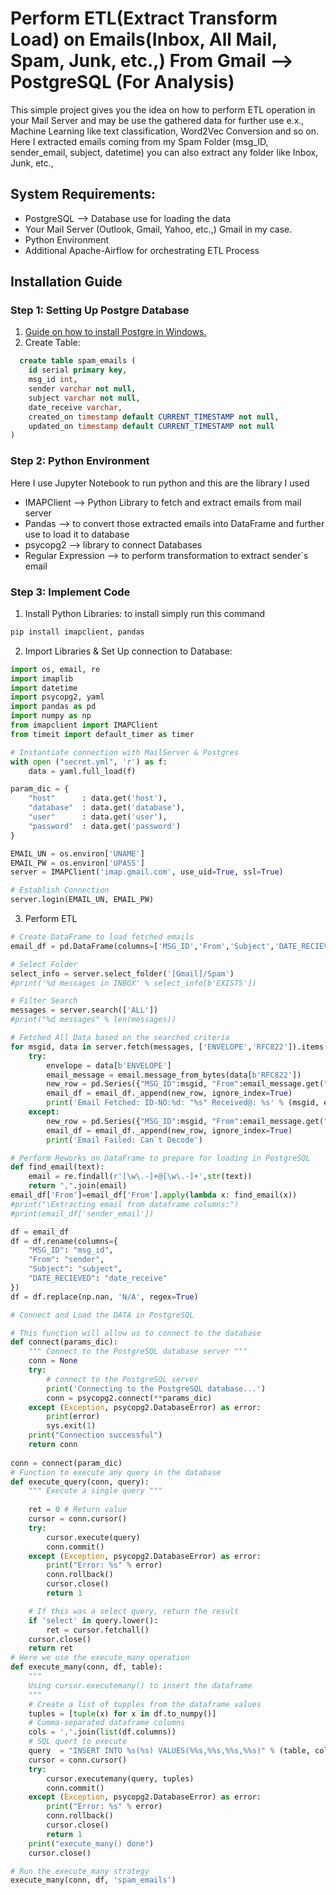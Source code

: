 # Perform ETL(Extract Transform Load) on Emails(Inbox, All Mail, Spam, Junk, etc.,) From Gmail --> PostgreSQL (For Analysis)
This simple project gives you the idea on how to perform ETL operation in your Mail Server and may be use the gathered data for further use e.x., Machine Learning like text classification, Word2Vec Conversion and so on. Here I extracted emails coming from my Spam Folder (msg_ID, sender_email, subject, datetime) you can also extract any folder like Inbox, Junk, etc., 

## System Requirements:

* PostgreSQL --> Database use for loading the data
* Your Mail Server (Outlook, Gmail, Yahoo, etc.,) Gmail in my case.
* Python Environment
* Additional Apache-Airflow for orchestrating ETL Process

## Installation Guide

### Step 1: Setting Up Postgre Database
1. [Guide on how to install Postgre in Windows.](https://www.postgresqltutorial.com/postgresql-getting-started/install-postgresql/)
2. Create Table:
```SQL
  create table spam_emails (
	id serial primary key,
	msg_id int,
	sender varchar not null,
	subject varchar not null,
	date_receive varchar,
	created_on timestamp default CURRENT_TIMESTAMP not null,
	updated_on timestamp default CURRENT_TIMESTAMP not null
)
```

### Step 2: Python Environment
Here I use Jupyter Notebook to run python and this are the library I used
* IMAPClient --> Python Library to fetch and extract emails from mail server
* Pandas --> to convert those extracted emails into DataFrame and further use to load it to database
* psycopg2 --> library to connect Databases
* Regular Expression --> to perform transformation to extract sender`s email

### Step 3: Implement Code
1. Install Python Libraries: to install simply run this command
```python
pip install imapclient, pandas
```
2. Import Libraries & Set Up connection to Database:
```python
import os, email, re
import imaplib
import datetime
import psycopg2, yaml
import pandas as pd
import numpy as np
from imapclient import IMAPClient
from timeit import default_timer as timer

# Instantiate connection with MailServer & Postgres
with open ("secret.yml", 'r') as f:
    data = yaml.full_load(f)

param_dic = {
    "host"      : data.get('host'),
    "database"  : data.get('database'),
    "user"      : data.get('user'),
    "password"  : data.get('password')
}

EMAIL_UN = os.environ['UNAME']
EMAIL_PW = os.environ['UPASS']
server = IMAPClient('imap.gmail.com', use_uid=True, ssl=True)

# Establish Connection
server.login(EMAIL_UN, EMAIL_PW)
```
3. Perform ETL
```python
# Create DataFrame to load fetched emails
email_df = pd.DataFrame(columns=['MSG_ID','From','Subject','DATE_RECIEVED'])

# Select Folder
select_info = server.select_folder('[Gmail]/Spam')
#print('%d messages in INBOX' % select_info[b'EXISTS'])

# Filter Search
messages = server.search(['ALL'])
#print("%d messages" % len(messages))

# Fetched All Data based on the searched criteria
for msgid, data in server.fetch(messages, ['ENVELOPE','RFC822']).items():
    try:
        envelope = data[b'ENVELOPE']
        email_message = email.message_from_bytes(data[b'RFC822'])
        new_row = pd.Series({"MSG_ID":msgid, "From":email_message.get("From") ,"Subject":envelope.subject.decode(), "DATE_RECIEVED":envelope.date})
        email_df = email_df._append(new_row, ignore_index=True)
        print('Email Fetched: ID-NO:%d: "%s" Received@: %s' % (msgid, envelope.subject.decode(), envelope.date))
    except:
        new_row = pd.Series({"MSG_ID":msgid, "From":email_message.get("From"), "Subject":'Not Able to Decode', "DATE_RECIEVED":envelope.date})
        email_df = email_df._append(new_row, ignore_index=True)
        print('Email Failed: Can`t Decode')

# Perform Reworks on DataFrame to prepare for loading in PostgreSQL
def find_email(text):
    email = re.findall(r'[\w\.-]+@[\w\.-]+',str(text))
    return ",".join(email)
email_df['From']=email_df['From'].apply(lambda x: find_email(x))
#print("\Extracting email from dataframe columns:")
#print(email_df['sender_email'])

df = email_df
df = df.rename(columns={
    "MSG_ID": "msg_id",
    "From": "sender",
    "Subject": "subject",
    "DATE_RECIEVED": "date_receive"
})
df = df.replace(np.nan, 'N/A', regex=True)

# Connect and Load the DATA in PostgreSQL

# This function will allow us to connect to the database
def connect(params_dic):
    """ Connect to the PostgreSQL database server """
    conn = None
    try:
        # connect to the PostgreSQL server
        print('Connecting to the PostgreSQL database...')
        conn = psycopg2.connect(**params_dic)
    except (Exception, psycopg2.DatabaseError) as error:
        print(error)
        sys.exit(1) 
    print("Connection successful")
    return conn
    
conn = connect(param_dic)
# Function to execute any query in the database
def execute_query(conn, query):
    """ Execute a single query """
    
    ret = 0 # Return value
    cursor = conn.cursor()
    try:
        cursor.execute(query)
        conn.commit()
    except (Exception, psycopg2.DatabaseError) as error:
        print("Error: %s" % error)
        conn.rollback()
        cursor.close()
        return 1

    # If this was a select query, return the result
    if 'select' in query.lower():
        ret = cursor.fetchall()
    cursor.close()
    return ret
# Here we use the execute_many operation
def execute_many(conn, df, table):
    """
    Using cursor.executemany() to insert the dataframe
    """
    # Create a list of tupples from the dataframe values
    tuples = [tuple(x) for x in df.to_numpy()]
    # Comma-separated dataframe columns
    cols = ','.join(list(df.columns))
    # SQL quert to execute
    query  = "INSERT INTO %s(%s) VALUES(%%s,%%s,%%s,%%s)" % (table, cols)
    cursor = conn.cursor()
    try:
        cursor.executemany(query, tuples)
        conn.commit()
    except (Exception, psycopg2.DatabaseError) as error:
        print("Error: %s" % error)
        conn.rollback()
        cursor.close()
        return 1
    print("execute_many() done")
    cursor.close()

# Run the execute_many strategy
execute_many(conn, df, 'spam_emails')
```
